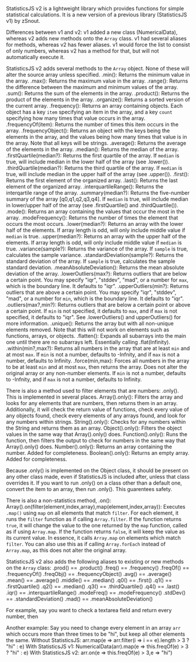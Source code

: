StatisticsJS v2 is a lightweight library which provides functions for simple statistical calculations.
It is a new version of a previous library (StatisticsJS v1) by zSnout.

Differences between v1 and v2:
  v1 added a new class (NumericalData), whereas v2 adds new methods onto the `Array` class.
  v1 had several aliases for methods, whereas v2 has fewer aliases.
  v1 would force the list to consist of only numbers, whereas v2 has a method for that, but will not automatically execute it.

StatisticsJS v2 adds several methods to the `Array` object. None of these will alter the source array unless specified.
  .min(): Returns the minimum value in the array.
  .max(): Returns the maximum value in the array.
  .range(): Returns the difference between the maximum and minimum values of the array.
  .sum(): Returns the sum of the elements in the array.
  .product(): Returns the product of the elements in the array.
  .organize(): Returns a sorted version of the current array.
  .frequency(): Returns an array containing objects. Each object has a key `item` specifying an item in the array, and a key `count` specifying how many times that value occurs in the array.
  .frequencyOf(item): Returns the number of times this item occurs in the array.
  .frequencyObject(): Returns an object with the keys being the elements in the array, and the values being how many times that value is in the array. Note that all keys will be strings.
  .average(): Returns the average of the elements in the array.
  .median(): Returns the median of the array.
  .firstQuartile(median?): Returns the first quartile of the array. If `median` is true, will include median in the lower half of the array (see .lower()).
  .thirdQuartile(median?): Returns the third quartile of the array. If `median` is true, will include median in the upper half of the array (see .upper()).
  .first(): Returns the first element of the organized array.
  .last(): Returns the last element of the organized array.
  .interquartileRange(): Returns the interqartile range of the array.
  .summary(median?): Returns the five-number summary of the array [q0,q1,q2,q3,q4]. If `median` is true, will include median in lower/upper half of the array (see .firstQuartile() and .thirdQuartile()).
  .mode(): Returns an array containing the values that occur the most in the array.
  .modeFrequency(): Returns the number of times the element that occurs the most occurs.
  .lower(median?): Returns an array with the lower half of the elements. If array length is odd, will only include middle value if `median` is true.
  .upper(median?): Returns an array with the upper half of the elements. If array length is odd, will only include middle value if `median` is true.
  .variance(sample?): Returns the variance of the array. If `sample` is true, calculates the sample variance.
  .standardDeviation(sample?): Returns the standard deviation of the array. If `sample` is true, calculates the sample standard deviation.
  .meanAbsoluteDeviation(): Returns the mean absolute deviation of the array.
  .lowerOutliers(max?): Returns outliers that are below a certain point. You may specify "iqr", "stddev", "mad", or a number for `max`, which is the boundary line. It defaults to "iqr".
  .upperOutliers(min?): Returns outliers that are above a certain point. You may specify "iqr", "stddev", "mad", or a number for `min`, which is the boundary line. It defaults to "iqr".
  .outliers(max?,min?): Returns outliers that are below a certain point or above a certain point. If `min` is not specified, it defaults to `max`, and if `max` is not specified, it defaults to "iqr". See .lowerOutliers() and upperOutliers() for more information.
  .unique(): Returns the array but with all non-unique elements removed. Note that this will not work on elements such as functions, arrays, or objects.
  .flatten(): Expands all subarrays into the main one until there are no subarrays left. Essentially calling .flat(Infinity).
  .within(min?,max?): Returns all numbers in the array that are at least `min` and at most `max`. If `min` is not a number, defaults to -Infnity, and if `max` is not a number, defaults to Infinity.
  .force(min,max): Forces all numbers in the array to be at least `min` and at most `max`, then returns the array. Does not alter the original array or any non-number elements. If `min` is not a number, defaults to -Infnity, and if `max` is not a number, defaults to Infinity.

There is also a method used to filter elements that are numbers: .only(). This is implemented in several places.
  Array().only(): Filters the array and looks for any elements that are numbers, then returns them in an array. Additionally, it will check the return value of functions, check every value of any objects found, check every elements of any arrays found, and look for any numbers within strings.
  String().only(): Checks for any numbers within the String and returns them as an array.
  Object().only(): Filters the object values in the same way that Array().only() does.
  Function().only(): Runs the function, then filters the output to check for numbers in the same way that Array().only() does.
  Number().only(): Returns an array containing the number. Added for completeness.
  Boolean().only(): Returns an empty array. Added for completeness.

Because .only() is implemented on the Object class, it should be present on any other class made, even if StatisticsJS is included after, unless that class overrides it. If you want to run .only() on a class other than a default one, convert the item to an array, then run .only(). This guarentees safety.

There is also a non-statistics method, .on():
  Array().on(filter(element,index,array),map(element,index,array)): Executes `.map()` using `map` on all elements that match `filter`.
    For each element, it runs the `filter` function as if calling `Array.filter`.
    If the function returns `true`, it will change the value to the one returned by the `map` function, called as if using `Array.map`.
    If the function returns `false`, it will keep the value as its current value.
    In essence, it calls `Array.map` on elements which match `filter`.
    You can also use this as if calling `Array.forEach` instead of `Array.map`, as this does not alter the original array.

StatisticsJS v2 also adds the following aliases to existing or new methods on the `Array` class:
  .prod() == .product()
  .freq() == .frequency()
  .freqOf() == .frequencyOf()
  .freqObj() == .frequencyObject()
  .avg() == .average()
  .mean() == .average()
  .middle() == .median()
  .q0() == .first()
  .q1() == .firstQuartile()
  .q2() == .median()
  .q3() == .thirdQuartile()
  .q4() == .last()
  .iqr() == .interquartileRange()
  .modeFreq() == .modeFrequency()
  .stdDev() == .standardDeviation()
  .mad() == .meanAbsoluteDeviation()

For example, say you want to check a textarea field and return every number, then 

Another example: Say you need to change every element in an array `arr` which occurs more than three times to be "hi", but keep all other elements the same.
  Without StatisticsJS:
    arr.map(e => arr.filter(i => i == e).length > 3 ? "hi" : e)
  With StatisticsJS v1:
    NumericalData(arr).map(e => this.freqOf(e) > 3 ? "hi" : e)
  With StatisticsJS v2:
    arr.on(e => this.freqOf(e) > 3,e => "hi")
